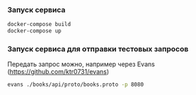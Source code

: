
### Запуск сервиса
```sh
docker-compose build
docker-compose up
```

### Запуск сервиса для отправки тестовых запросов
Передать запрос можно, например через Evans (https://github.com/ktr0731/evans)
```sh
evans ./books/api/proto/books.proto -p 8080
```